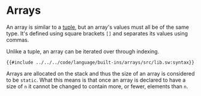 # Arrays

An array is similar to a [tuple](tuples.md), but an array's values must all be of the same type. It's defined using square brackets `[]` and separates its values using commas.

Unlike a tuple, an array can be iterated over through indexing.

```sway
{{#include ../../../code/language/built-ins/arrays/src/lib.sw:syntax}}
```

Arrays are allocated on the stack and thus the size of an array is considered to be `static`. What this means is that once an array is declared to have a size of `n` it cannot be changed to contain more, or fewer, elements than `n`.
